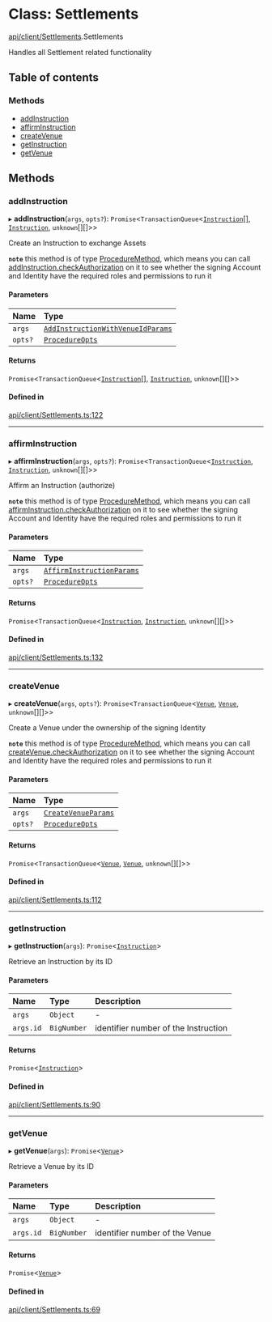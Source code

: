 # Class: Settlements

[api/client/Settlements](../wiki/api.client.Settlements).Settlements

Handles all Settlement related functionality

## Table of contents

### Methods

- [addInstruction](../wiki/api.client.Settlements.Settlements#addinstruction)
- [affirmInstruction](../wiki/api.client.Settlements.Settlements#affirminstruction)
- [createVenue](../wiki/api.client.Settlements.Settlements#createvenue)
- [getInstruction](../wiki/api.client.Settlements.Settlements#getinstruction)
- [getVenue](../wiki/api.client.Settlements.Settlements#getvenue)

## Methods

### addInstruction

▸ **addInstruction**(`args`, `opts?`): `Promise`<`TransactionQueue`<[`Instruction`](../wiki/api.entities.Instruction.Instruction)[], [`Instruction`](../wiki/api.entities.Instruction.Instruction), `unknown`[][]\>\>

Create an Instruction to exchange Assets

**`note`** this method is of type [ProcedureMethod](../wiki/types.ProcedureMethod), which means you can call [addInstruction.checkAuthorization](../wiki/types.ProcedureMethod#checkauthorization)
  on it to see whether the signing Account and Identity have the required roles and permissions to run it

#### Parameters

| Name | Type |
| :------ | :------ |
| `args` | [`AddInstructionWithVenueIdParams`](../wiki/api.procedures.types.AddInstructionWithVenueIdParams) |
| `opts?` | [`ProcedureOpts`](../wiki/types.ProcedureOpts) |

#### Returns

`Promise`<`TransactionQueue`<[`Instruction`](../wiki/api.entities.Instruction.Instruction)[], [`Instruction`](../wiki/api.entities.Instruction.Instruction), `unknown`[][]\>\>

#### Defined in

[api/client/Settlements.ts:122](https://github.com/PolymathNetwork/polymesh-sdk/blob/49113a20/src/api/client/Settlements.ts#L122)

___

### affirmInstruction

▸ **affirmInstruction**(`args`, `opts?`): `Promise`<`TransactionQueue`<[`Instruction`](../wiki/api.entities.Instruction.Instruction), [`Instruction`](../wiki/api.entities.Instruction.Instruction), `unknown`[][]\>\>

Affirm an Instruction (authorize)

**`note`** this method is of type [ProcedureMethod](../wiki/types.ProcedureMethod), which means you can call [affirmInstruction.checkAuthorization](../wiki/types.ProcedureMethod#checkauthorization)
  on it to see whether the signing Account and Identity have the required roles and permissions to run it

#### Parameters

| Name | Type |
| :------ | :------ |
| `args` | [`AffirmInstructionParams`](../wiki/api.procedures.types.AffirmInstructionParams) |
| `opts?` | [`ProcedureOpts`](../wiki/types.ProcedureOpts) |

#### Returns

`Promise`<`TransactionQueue`<[`Instruction`](../wiki/api.entities.Instruction.Instruction), [`Instruction`](../wiki/api.entities.Instruction.Instruction), `unknown`[][]\>\>

#### Defined in

[api/client/Settlements.ts:132](https://github.com/PolymathNetwork/polymesh-sdk/blob/49113a20/src/api/client/Settlements.ts#L132)

___

### createVenue

▸ **createVenue**(`args`, `opts?`): `Promise`<`TransactionQueue`<[`Venue`](../wiki/api.entities.Venue.Venue), [`Venue`](../wiki/api.entities.Venue.Venue), `unknown`[][]\>\>

Create a Venue under the ownership of the signing Identity

**`note`** this method is of type [ProcedureMethod](../wiki/types.ProcedureMethod), which means you can call [createVenue.checkAuthorization](../wiki/types.ProcedureMethod#checkauthorization)
  on it to see whether the signing Account and Identity have the required roles and permissions to run it

#### Parameters

| Name | Type |
| :------ | :------ |
| `args` | [`CreateVenueParams`](../wiki/api.procedures.types.CreateVenueParams) |
| `opts?` | [`ProcedureOpts`](../wiki/types.ProcedureOpts) |

#### Returns

`Promise`<`TransactionQueue`<[`Venue`](../wiki/api.entities.Venue.Venue), [`Venue`](../wiki/api.entities.Venue.Venue), `unknown`[][]\>\>

#### Defined in

[api/client/Settlements.ts:112](https://github.com/PolymathNetwork/polymesh-sdk/blob/49113a20/src/api/client/Settlements.ts#L112)

___

### getInstruction

▸ **getInstruction**(`args`): `Promise`<[`Instruction`](../wiki/api.entities.Instruction.Instruction)\>

Retrieve an Instruction by its ID

#### Parameters

| Name | Type | Description |
| :------ | :------ | :------ |
| `args` | `Object` | - |
| `args.id` | `BigNumber` | identifier number of the Instruction |

#### Returns

`Promise`<[`Instruction`](../wiki/api.entities.Instruction.Instruction)\>

#### Defined in

[api/client/Settlements.ts:90](https://github.com/PolymathNetwork/polymesh-sdk/blob/49113a20/src/api/client/Settlements.ts#L90)

___

### getVenue

▸ **getVenue**(`args`): `Promise`<[`Venue`](../wiki/api.entities.Venue.Venue)\>

Retrieve a Venue by its ID

#### Parameters

| Name | Type | Description |
| :------ | :------ | :------ |
| `args` | `Object` | - |
| `args.id` | `BigNumber` | identifier number of the Venue |

#### Returns

`Promise`<[`Venue`](../wiki/api.entities.Venue.Venue)\>

#### Defined in

[api/client/Settlements.ts:69](https://github.com/PolymathNetwork/polymesh-sdk/blob/49113a20/src/api/client/Settlements.ts#L69)
